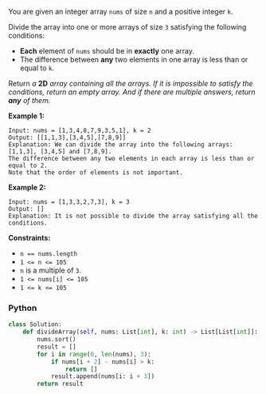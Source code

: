 You are given an integer array  `nums`  of size  `n`  and a positive integer  `k`.

Divide the array into one or more arrays of size  `3`  satisfying the following conditions:

- **Each**  element of  `nums`  should be in  **exactly**  one array.
- The difference between  **any**  two elements in one array is less than or equal to  `k`.

Return  _a_ **2D** _array containing all the arrays. If it is impossible to satisfy the conditions, return an empty
array. And if there are multiple answers, return  **any**  of them._

**Example 1:**

```
Input: nums = [1,3,4,8,7,9,3,5,1], k = 2
Output: [[1,1,3],[3,4,5],[7,8,9]]
Explanation: We can divide the array into the following arrays: [1,1,3], [3,4,5] and [7,8,9].
The difference between any two elements in each array is less than or equal to 2.
Note that the order of elements is not important.
```

**Example 2:**

```
Input: nums = [1,3,3,2,7,3], k = 3
Output: []
Explanation: It is not possible to divide the array satisfying all the conditions.
```

**Constraints:**

- `n == nums.length`
- `1 <= n <= 105`
- `n`  is a multiple of  `3`.
- `1 <= nums[i] <= 105`
- `1 <= k <= 105`

### Python

```python
class Solution:
    def divideArray(self, nums: List[int], k: int) -> List[List[int]]:
        nums.sort()
        result = []
        for i in range(0, len(nums), 3):
            if nums[i + 2] - nums[i] > k:
                return []
            result.append(nums[i: i + 3])
        return result
```